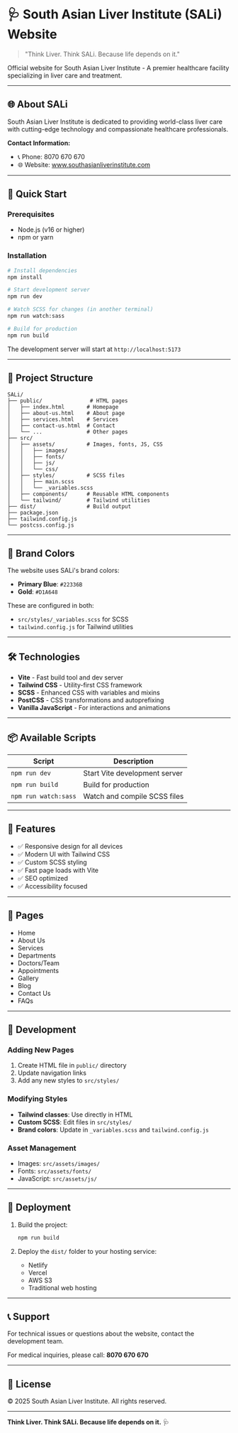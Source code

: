 # 🩺 South Asian Liver Institute (SALi) Website

> "Think Liver. Think SALi. Because life depends on it."

Official website for South Asian Liver Institute - A premier healthcare facility specializing in liver care and treatment.

---

## 🌐 About SALi

South Asian Liver Institute is dedicated to providing world-class liver care with cutting-edge technology and compassionate healthcare professionals.

**Contact Information:**
- 📞 Phone: 8070 670 670
- 🌐 Website: www.southasianliverinstitute.com

---

## 🚀 Quick Start

### Prerequisites
- Node.js (v16 or higher)
- npm or yarn

### Installation

```bash
# Install dependencies
npm install

# Start development server
npm run dev

# Watch SCSS for changes (in another terminal)
npm run watch:sass

# Build for production
npm run build
```

The development server will start at `http://localhost:5173`

---

## 📁 Project Structure

```
SALi/
├── public/               # HTML pages
│   ├── index.html       # Homepage
│   ├── about-us.html    # About page
│   ├── services.html    # Services
│   ├── contact-us.html  # Contact
│   └── ...              # Other pages
├── src/
│   ├── assets/          # Images, fonts, JS, CSS
│   │   ├── images/
│   │   ├── fonts/
│   │   ├── js/
│   │   └── css/
│   ├── styles/          # SCSS files
│   │   ├── main.scss
│   │   └── _variables.scss
│   ├── components/      # Reusable HTML components
│   └── tailwind/        # Tailwind utilities
├── dist/                # Build output
├── package.json
├── tailwind.config.js
└── postcss.config.js
```

---

## 🎨 Brand Colors

The website uses SALi's brand colors:

- **Primary Blue**: `#22336B`
- **Gold**: `#D1A648`

These are configured in both:
- `src/styles/_variables.scss` for SCSS
- `tailwind.config.js` for Tailwind utilities

---

## 🛠 Technologies

- **Vite** - Fast build tool and dev server
- **Tailwind CSS** - Utility-first CSS framework
- **SCSS** - Enhanced CSS with variables and mixins
- **PostCSS** - CSS transformations and autoprefixing
- **Vanilla JavaScript** - For interactions and animations

---

## 📦 Available Scripts

| Script | Description |
|--------|-------------|
| `npm run dev` | Start Vite development server |
| `npm run build` | Build for production |
| `npm run watch:sass` | Watch and compile SCSS files |

---

## 🌟 Features

- ✅ Responsive design for all devices
- ✅ Modern UI with Tailwind CSS
- ✅ Custom SCSS styling
- ✅ Fast page loads with Vite
- ✅ SEO optimized
- ✅ Accessibility focused

---

## 📄 Pages

- Home
- About Us
- Services
- Departments
- Doctors/Team
- Appointments
- Gallery
- Blog
- Contact Us
- FAQs

---

## 🔧 Development

### Adding New Pages

1. Create HTML file in `public/` directory
2. Update navigation links
3. Add any new styles to `src/styles/`

### Modifying Styles

- **Tailwind classes**: Use directly in HTML
- **Custom SCSS**: Edit files in `src/styles/`
- **Brand colors**: Update in `_variables.scss` and `tailwind.config.js`

### Asset Management

- Images: `src/assets/images/`
- Fonts: `src/assets/fonts/`
- JavaScript: `src/assets/js/`

---

## 🚀 Deployment

1. Build the project:
   ```bash
   npm run build
   ```

2. Deploy the `dist/` folder to your hosting service:
   - Netlify
   - Vercel
   - AWS S3
   - Traditional web hosting

---

## 📞 Support

For technical issues or questions about the website, contact the development team.

For medical inquiries, please call: **8070 670 670**

---

## 📝 License

© 2025 South Asian Liver Institute. All rights reserved.

---

**Think Liver. Think SALi. Because life depends on it.** 🩺

